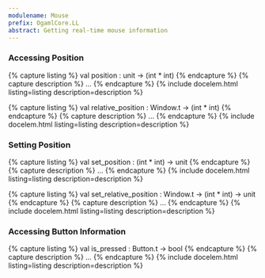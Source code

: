 ```yaml
---
modulename: Mouse
prefix: OgamlCore.LL
abstract: Getting real-time mouse information
---
```


### Accessing Position

{% capture listing %}
val position : unit -> (int * int)
{% endcapture %}
{% capture description %}
...
{% endcapture %}
{% include docelem.html listing=listing description=description %}

{% capture listing %}
val relative_position : Window.t -> (int * int)
{% endcapture %}
{% capture description %}
...
{% endcapture %}
{% include docelem.html listing=listing description=description %}

### Setting Position

{% capture listing %}
val set_position : (int * int) -> unit
{% endcapture %}
{% capture description %}
...
{% endcapture %}
{% include docelem.html listing=listing description=description %}

{% capture listing %}
val set_relative_position : Window.t -> (int * int) -> unit
{% endcapture %}
{% capture description %}
...
{% endcapture %}
{% include docelem.html listing=listing description=description %}

### Accessing Button Information

{% capture listing %}
val is_pressed : Button.t -> bool
{% endcapture %}
{% capture description %}
...
{% endcapture %}
{% include docelem.html listing=listing description=description %}
